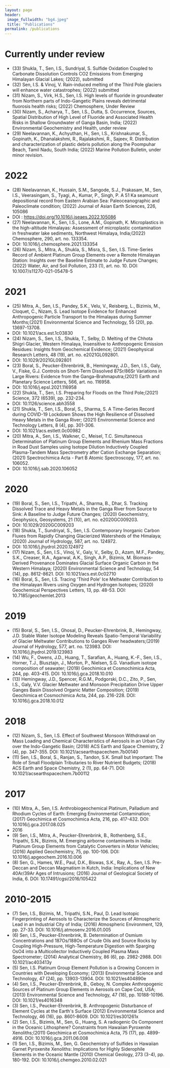 ```yaml
---
layout: page
header:
 image_fullwidth: "bg4.jpeg"
 title: "Publications"
permalink: /publications
---
```

# Currently under review
 - (33) Shukla, T., Sen, I.S., Sundriyal, S. Sulfide Oxidation Coupled to Carbonate Dissolution Controls CO2 Emissions from Emerging Himalayan Glacial Lakes; (2022), submitted
 - (32) Sen, I.S. & Vinoj, V. Rain-induced melting of the Third Pole glaciers will enhance water catastrophes; (2022) submitted
 - (31) Nizam, S., Virk, H.S., Sen, I.S. High levels of fluoride in groundwater from Northern parts of Indo-Gangetic Plains reveals detrimental fluorosis health risks; (2022) Chemosphere, Under Review
 - (30) Nizam, S., Acharya, T., Sen, I.S., Dutta, S. Occurrence, Sources, Spatial Distribution of High Level of Fluoride and Associated Health Risks in Shallow Groundwater of Ganga Basin, India; (2022) Environmental Geochemistry and Health, under review
 - (29) Neelavannan, K., Achyuthan, H., Sen, I.S., Krishnakumar, S., Gopinath, K., Dhanalakshmi, R., Rajalakshmi, R., Sajeev, R. Distribution and characterization of plastic debris pollution along the Poompuhar Beach, Tamil Nadu, South India; (2022) Marine Pollution Bulletin, under minor revision.


# 2022

 - (28) Neelavannan, K., Hussain, S.M., Sangode, S.J., Prakasam, M., Sen, I.S., Veerasingam, S., Tyagi, A., Kumar, P., Singh, P. A 51 Ka seamount depositional record from Eastern Arabian Sea: Paleoceanographic and Paleoclimate condition; (2022) Journal of Asian Earth Sciences, 226, 105086
 - DOI : https://doi.org/10.1016/j.jseaes.2022.105086
 - (27) Neelavannan, K., Sen, I.S., Lone, A.M., Gopinath, K. Microplastics in the high-altitude Himalayas: Assessment of microplastic contamination in freshwater lake sediments, Northwest Himalaya, India;(2022) Chemosphere, 290, art. no. 133354.
 - DOI: 10.1016/j.chemosphere.2021.133354
 - (26) Nizam, S., Mitra, A., Shukla, S., Misra, S., Sen, I.S. Time-Series Record of Ambient Platinum Group Elements over a Remote Himalayan Station: Insights over the Baseline Estimate to Judge Future Changes;(2022) Water, Air, and Soil Pollution, 233 (1), art. no. 10. DOI: 10.1007/s11270-021-05478-5
 
# 2021

 - (25) Mitra, A., Sen, I.S., Pandey, S.K., Velu, V., Reisberg, L., Bizimis, M., Cloquet, C., Nizam, S. Lead Isotope Evidence for Enhanced Anthropogenic Particle Transport to the Himalayas during Summer Months;(2021) Environmental Science and Technology, 55 (20), pp. 13697-13708.
 - DOI: 10.1021/acs.est.1c03830
 - (24) Nizam, S., Sen, I.S., Shukla, T., Selby, D. Melting of the Chhota Shigri Glacier, Western Himalaya, Insensitive to Anthropogenic Emission Residues: Insights from Geochemical Evidence; (2021) Geophysical Research Letters, 48 (19), art. no. e2021GL092801.
 - DOI: 10.1029/2021GL092801
 - (23) Boral, S., Peucker-Ehrenbrink, B., Hemingway, J.D., Sen, I.S., Galy, V., Fiske, G.J. Controls on Short-Term Dissolved 87Sr/86Sr Variations in Large Rivers: Evidence from the Ganga–Brahmaputra;(2021) Earth and Planetary Science Letters, 566, art. no. 116958.
 - DOI: 10.1016/j.epsl.2021.116958
 - (22) Shukla, T., Sen, I.S. Preparing for Floods on the Third Pole;(2021) Science, 372 (6539), pp. 232-234.
 - DOI: 10.1126/science.abh3558
 - (21) Shukla, T., Sen, I.S., Boral, S., Sharma, S. A Time-Series Record during COVID-19 Lockdown Shows the High Resilience of Dissolved Heavy Metals in the Ganga River; (2021) Environmental Science and Technology Letters, 8 (4), pp. 301-306.
 - DOI: 10.1021/acs.estlett.0c00982
 - (20) Mitra, A., Sen, I.S., Walkner, C., Meisel, T.C. Simultaneous Determination of Platinum Group Elements and Rhenium Mass Fractions in Road Dust Samples using Isotope Dilution Inductively Coupled Plasma-Tandem Mass Spectrometry after Cation Exchange Separation; (2021) Spectrochimica Acta - Part B Atomic Spectroscopy, 177, art. no. 106052.
 - DOI: 10.1016/j.sab.2020.106052

# 2020

 - (19) Boral, S., Sen, I.S., Tripathi, A., Sharma, B., Dhar, S. Tracking Dissolved Trace and Heavy Metals in the Ganga River from Source to Sink: A Baseline to Judge Future Changes; (2020) Geochemistry, Geophysics, Geosystems, 21 (10), art. no. e2020GC009203.
 - DOI: 10.1029/2020GC009203
 - (18) Shukla, T., Sundriyal, S., Sen, I.S. Contemporary Inorganic Carbon Fluxes from Rapidly Changing Glacierized Watersheds of the Himalaya;(2020) Journal of Hydrology, 587, art. no. 124972.
 - DOI: 10.1016/j.jhydrol.2020.124972
 - (17) Nizam, S., Sen, I.S., Vinoj, V., Galy, V., Selby, D., Azam, M.F., Pandey, S.K., Creaser, R.A., Agarwal, A.K., Singh, A.P., Bizimis, M. Biomass-Derived Provenance Dominates Glacial Surface Organic Carbon in the Western Himalaya; (2020) Environmental Science and Technology, 54 (14), pp. 8612-8621. DOI: 10.1021/acs.est.0c02710
 - (16) Boral, S., Sen, I.S. Tracing 'Third Pole' Ice Meltwater Contribution to the Himalayan Rivers using Oxygen and Hydrogen Isotopes; (2020) Geochemical Perspectives Letters, 13, pp. 48-53. DOI: 10.7185/geochemlet.2013

# 2019

 - (15) Boral, S., Sen, I.S., Ghosal, D., Peucker-Ehrenbrink, B., Hemingway, J.D. Stable Water Isotope Modeling Reveals Spatio-Temporal Variability of Glacier Meltwater Contributions to Ganges River headwaters;(2019) Journal of Hydrology, 577, art. no. 123983. DOI: 10.1016/j.jhydrol.2019.123983
 - (14) Wu, F., Owens, J.D., Huang, T., Sarafian, A., Huang, K.-F., Sen, I.S., Horner, T.J., Blusztajn, J., Morton, P., Nielsen, S.G. Vanadium isotope composition of seawater; (2019) Geochimica et Cosmochimica Acta, 244, pp. 403-415. DOI: 10.1016/j.gca.2018.10.010
 - (13) Hemingway, J.D., Spencer, R.G.M., Podgorski, D.C., Zito, P., Sen, I.S., Galy, V.V. Glacier Meltwater and Monsoon Precipitation Drive Upper Ganges Basin Dissolved Organic Matter Composition; (2019) Geochimica et Cosmochimica Acta, 244, pp. 216-228. DOI: 10.1016/j.gca.2018.10.012

# 2018

 - (12) Nizam, S., Sen, I.S. Effect of Southwest Monsoon Withdrawal on Mass Loading and Chemical Characteristics of Aerosols in an Urban City over the Indo-Gangetic Basin; (2018) ACS Earth and Space Chemistry, 2 (4), pp. 347-355. DOI: 10.1021/acsearthspacechem.7b00140
 - (11) Sen, I.S., Boral, S., Ranjan, S., Tandon, S.K. Small but Important: The Role of Small Floodplain Tributaries to River Nutrient Budgets; (2018) ACS Earth and Space Chemistry, 2 (1), pp. 64-71. DOI: 10.1021/acsearthspacechem.7b00112

# 2017

 - (10) Mitra, A., Sen, I.S. Anthrobiogeochemical Platinum, Palladium and Rhodium Cycles of Earth: Emerging Environmental Contamination; (2017) Geochimica et Cosmochimica Acta, 216, pp. 417-432. DOI: 10.1016/j.gca.2017.08.025
 - 2016
 - (9) Sen, I.S., Mitra, A., Peucker-Ehrenbrink, B., Rothenberg, S.E., Tripathi, S.N., Bizimis, M. Emerging airborne contaminants in India: Platinum Group Elements from Catalytic Converters in Motor Vehicles; (2016) Applied Geochemistry, 75, pp. 100-106. DOI: 10.1016/j.apgeochem.2016.10.006
 - (8) Sen, G., Hames, W.E., Paul, D.K., Biswas, S.K., Ray, A., Sen, I.S. Pre-Deccan and Deccan Magmatism in Kutch, India: Implications of New 40Ar/39Ar Ages of Intrusions; (2016) Journal of Geological Society of India, 6. DOI: 10.17491/cgsi/2016/105422

# 2010-2015

 - (7) Sen, I.S., Bizimis, M., Tripathi, S.N., Paul, D. Lead Isotopic Fingerprinting of Aerosols to Characterize the Sources of Atmospheric Lead in an Industrial City of India; (2016) Atmospheric Environment, 129, pp. 27-33. DOI: 10.1016/j.atmosenv.2016.01.005
 - (6) Sen, I.S., Peucker-Ehrenbrink, B. Determination of Osmium Concentrations and 187Os/188Os of Crude Oils and Source Rocks by Coupling High-Pressure, High-Temperature Digestion with Sparging OsO4 into a Multicollector Inductively Coupled Plasma Mass Spectrometer; (2014) Analytical Chemistry, 86 (6), pp. 2982-2988. DOI: 10.1021/ac403413y
 - (5) Sen, I.S. Platinum Group Element Pollution is a Growing Concern in Countries with Developing Economy; (2013) Environmental Science and Technology, 47 (24), pp. 13903-13904. DOI: 10.1021/es404890e
 - (4) Sen, I.S., Peucker-Ehrenbrink, B., Geboy, N. Complex Anthropogenic Sources of Platinum Group Elements in Aerosols on Cape Cod, USA;(2013) Environmental Science and Technology, 47 (18), pp. 10188-10196. DOI: 10.1021/es4016348
 - (3) Sen, I.S., Peucker-Ehrenbrink, B. Anthropogenic Disturbance of Element Cycles at the Earth's Surface (2012) Environmental Science and Technology, 46 (16), pp. 8601-8609. DOI: 10.1021/es301261x
 - (2) Sen, I.S., Bizimis, M., Sen, G., Huang, S. A radiogenic Os Component in the Oceanic Lithosphere? Constraints from Hawaiian Pyroxenite Xenoliths;(2011) Geochimica et Cosmochimica Acta, 75 (17), pp. 4899-4916. DOI: 10.1016/j.gca.2011.06.008
 - (1) Sen, I.S., Bizimis, M., Sen, G. Geochemistry of Sulfides in Hawaiian Garnet Pyroxenite Xenoliths: Implications for Highly Siderophile Elements in the Oceanic Mantle (2010) Chemical Geology, 273 (3-4), pp. 180-192. DOI: 10.1016/j.chemgeo.2010.02.021